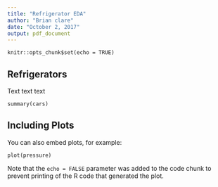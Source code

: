 ```yaml
---
title: "Refrigerator EDA"
author: "Brian clare"
date: "October 2, 2017"
output: pdf_document
---
```


```{r setup, include=FALSE}
knitr::opts_chunk$set(echo = TRUE)
```

## Refrigerators

Text text text

```{r cars}
summary(cars)
```

## Including Plots

You can also embed plots, for example:

```{r pressure, echo=FALSE}
plot(pressure)
```

Note that the `echo = FALSE` parameter was added to the code chunk to prevent printing of the R code that generated the plot.
